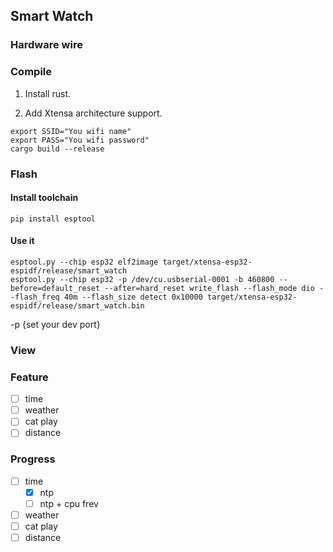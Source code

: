 ## Smart Watch
### Hardware wire

### Compile
1. Install rust.

2. Add Xtensa architecture support.

```
export SSID="You wifi name"
export PASS="You wifi password"
cargo build --release
```
### Flash
#### Install toolchain
```
pip install esptool
```
#### Use it
```
esptool.py --chip esp32 elf2image target/xtensa-esp32-espidf/release/smart_watch
esptool.py --chip esp32 -p /dev/cu.usbserial-0001 -b 460800 --before=default_reset --after=hard_reset write_flash --flash_mode dio --flash_freq 40m --flash_size detect 0x10000 target/xtensa-esp32-espidf/release/smart_watch.bin
```
-p {set your dev port}

### View



### Feature

- [ ] time
- [ ] weather
- [ ] cat play
- [ ] distance

### Progress

- [ ] time
    - [x] ntp
    - [ ] ntp + cpu frev
- [ ] weather
- [ ] cat play
- [ ] distance